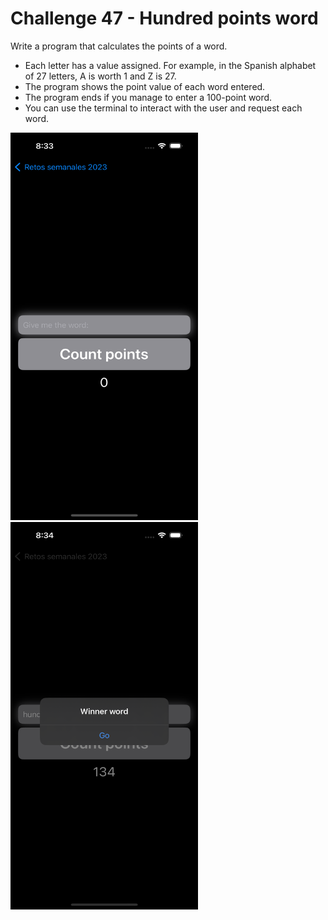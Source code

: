 # Challenge 47 - Hundred points word

Write a program that calculates the points of a word.

- Each letter has a value assigned. For example, in the Spanish alphabet of 27 letters, A is worth 1 and Z is 27.
- The program shows the point value of each word entered.
- The program ends if you manage to enter a 100-point word.
- You can use the terminal to interact with the user and request each word.

<img src="/ChallengesImages/Challenge%2047_1.png" width="300" height="620">

<img src="/ChallengesImages/Challenge%2047_2.png" width="300" height="620">

